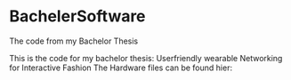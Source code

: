 # BachelerSoftware
The code from my Bachelor Thesis

This is the code for my bachelor thesis: Userfriendly wearable Networking for Interactive Fashion
The Hardware files can be found hier:
